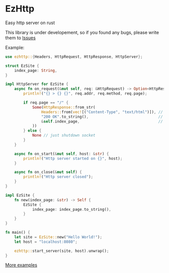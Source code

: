 # EzHttp
Easy http server on rust

This library is under developement, so if you found any bugs, please write them to [Issues](https://github.com/MeexReay/ezhttp/issues)

Example:
```rust
use ezhttp::{Headers, HttpRequest, HttpResponse, HttpServer};

struct EzSite {
    index_page: String,
}

impl HttpServer for EzSite {
    async fn on_request(&mut self, req: &HttpRequest) -> Option<HttpResponse> {
        println!("{} > {} {}", req.addr, req.method, req.page);

        if req.page == "/" {
            Some(HttpResponse::from_str(
                Headers::from(vec![("Content-Type", "text/html")]), // response headers
                "200 OK".to_string(),                               // response status code
                &self.index_page,                                   // response body
            ))
        } else {
            None // just shutdown socket
        }
    }

    async fn on_start(&mut self, host: &str) {
        println!("Http server started on {}", host);
    }

    async fn on_close(&mut self) {
        println!("Http server closed");
    }
}

impl EzSite {
    fn new(index_page: &str) -> Self {
        EzSite {
            index_page: index_page.to_string(),
        }
    }
}

fn main() {
    let site = EzSite::new("Hello World!");
    let host = "localhost:8080";

    ezhttp::start_server(site, host).unwrap();
}
```

[More examples](https://github.com/MeexReay/ezhttp/blob/main/examples)
